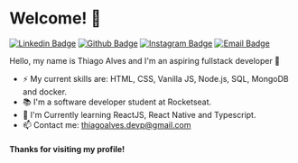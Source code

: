 # Welcome! 👋

[![Linkedin Badge](https://img.shields.io/badge/-LinkedIn-blue?style=flat-square&logo=Linkedin&logoColor=white&link=https://www.linkedin.com/in/thiagoalves89/)](https://www.linkedin.com/in/thiagoalves89/)
[![Github Badge](https://img.shields.io/badge/-Github-000?style=flat-square&logo=Github&logoColor=white&link=https://github.com/the-one-who-knoccks/)](https://github.com/the-one-who-knoccks/)
[![Instagram Badge](https://img.shields.io/badge/-Instagram-C13584?style=flat-square&labelColor=C13584&logo=instagram&logoColor=white&link=https://www.instagram.com/the.one.who.knoccks/)](https://www.instagram.com/the.one.who.knoccks/)
[![Email Badge](https://img.shields.io/badge/-Email-3ABFE6?style=flat-square&logo=minutemailer&logoColor=white&link=mailto:thiagoalves.devp@gmail.com)](mailto:thiagoalves.devp@gmail.com)

Hello, my name is Thiago Alves and I'm an aspiring fullstack developer 🚀

 - ⚡ My current skills are: HTML, CSS, Vanilla JS, Node.js, SQL, MongoDB and docker.
 - 📚 I'm a software developer student at Rocketseat.
 - 🌱 I'm Currently learning ReactJS, React Native and Typescript.
 - 📫 Contact me: thiagoalves.devp@gmail.com

#### Thanks for visiting my profile! 
